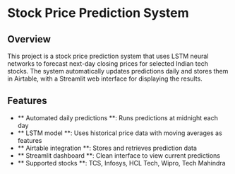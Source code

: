 # Stock Price Prediction System

## Overview
This project is a stock price prediction system that uses LSTM neural networks to forecast next-day closing prices for selected Indian tech stocks. The system automatically updates predictions daily and stores them in Airtable, with a Streamlit web interface for displaying the results.

## Features
- ** Automated daily predictions **: Runs predictions at midnight each day
- ** LSTM model **: Uses historical price data with moving averages as features
- ** Airtable integration **: Stores and retrieves prediction data
- ** Streamlit dashboard **: Clean interface to view current predictions
- ** Supported stocks **: TCS, Infosys, HCL Tech, Wipro, Tech Mahindra
